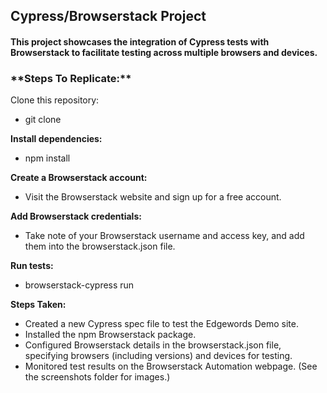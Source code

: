 <h2>Cypress/Browserstack Project</h2>

<h4>This project showcases the integration of Cypress tests with Browserstack to facilitate testing across multiple browsers and devices.</h4>

<h3>**Steps To Replicate:**</h3>

Clone this repository:
* git clone <repository-url>

**Install dependencies:**
* npm install

**Create a Browserstack account:**
* Visit the Browserstack website and sign up for a free account.

**Add Browserstack credentials:**
* Take note of your Browserstack username and access key, and add them into the browserstack.json file.

**Run tests:**
* browserstack-cypress run

**Steps Taken:**
* Created a new Cypress spec file to test the Edgewords Demo site.
* Installed the npm Browserstack package.
* Configured Browserstack details in the browserstack.json file, specifying browsers (including versions) and devices for testing.
* Monitored test results on the Browserstack Automation webpage. (See the screenshots folder for images.)

